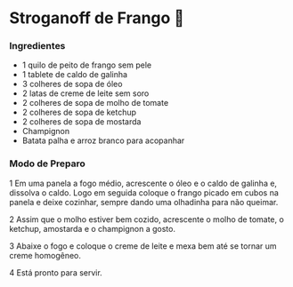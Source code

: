 # Stroganoff de Frango :chicken:

### Ingredientes

- 1 quilo de peito de frango sem pele
- 1 tablete de caldo de galinha
- 3 colheres de sopa de óleo
- 2 latas de creme de leite sem soro
- 2 colheres de sopa de molho de tomate
- 2 colheres de sopa de ketchup
- 2 colheres de sopa de mostarda
- Champignon
- Batata palha e arroz branco para acopanhar

### Modo de Preparo

1  Em uma panela a fogo médio, acrescente o óleo e o caldo de galinha e, dissolva o caldo. Logo em seguida coloque o frango picado em cubos na panela e deixe cozinhar, sempre dando uma olhadinha para não queimar.

2  Assim que o molho estiver bem cozido, acrescente o molho de tomate, o ketchup, amostarda e o champignon a gosto.

3  Abaixe o fogo e coloque o creme de leite e mexa bem até se tornar um creme homogêneo.

4  Está pronto para servir.





